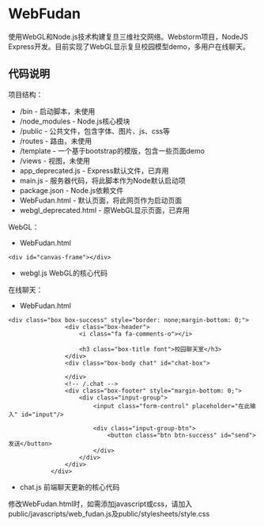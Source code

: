 WebFudan
========
使用WebGL和Node.js技术构建复旦三维社交网络。Webstorm项目，NodeJS Express开发。目前实现了WebGL显示复旦校园模型demo，多用户在线聊天。

代码说明
---------
项目结构：
* /bin - 启动脚本，未使用
* /node_modules - Node.js核心模块
* /public - 公共文件，包含字体、图片、js、css等
* /routes - 路由，未使用
* /template - 一个基于bootstrap的模版，包含一些页面demo
* /views - 视图，未使用
* app_deprecated.js - Express默认文件，已弃用
* main.js - 服务器代码，将此脚本作为Node默认启动项
* package.json - Node.js依赖文件
* WebFudan.html - 默认页面，将此网页作为启动页面
* webgl_deprecated.html - 原WebGL显示页面，已弃用

WebGL：
* WebFudan.html
```
<div id="canvas-frame"></div>
```
* webgl.js
WebGL的核心代码

在线聊天：
* WebFudan.html
```
<div class="box box-success" style="border: none;margin-bottom: 0;">
                <div class="box-header">
                    <i class="fa fa-comments-o"></i>

                    <h3 class="box-title font">校园聊天室</h3>
                </div>
                <div class="box-body chat" id="chat-box">

                </div>
                <!-- /.chat -->
                <div class="box-footer" style="margin-bottom: 0;">
                    <div class="input-group">
                        <input class="form-control" placeholder="在此输入" id="input"/>

                        <div class="input-group-btn">
                            <button class="btn btn-success" id="send">发送</button>
                        </div>
                    </div>
                </div>
            </div>
```
* chat.js
前端聊天更新的核心代码

修改WebFudan.html时，如需添加javascript或css，请加入public/javascripts/web_fudan.js及public/stylesheets/style.css
